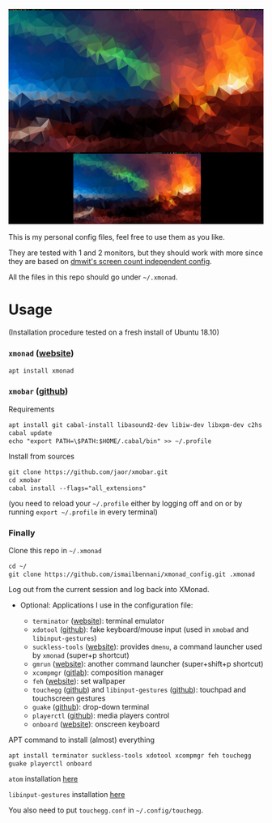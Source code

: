 ![Screenshot](screenshot.jpg)

This is my personal config files, feel free to use them as you like.

They are tested with 1 and 2 monitors, but they should work with more since they are based on [dmwit's screen count independent config](https://wiki.haskell.org/Xmonad/Config_archive/dmwit%27s_xmonad.hs).

All the files in this repo should go under `~/.xmonad`.

# Usage

(Installation procedure tested on a fresh install of Ubuntu 18.10)

### `xmonad` ([website](https://xmonad.org/))

```
apt install xmonad
```

### `xmobar` ([github](https://github.com/jaor/xmobar))

Requirements

```
apt install git cabal-install libasound2-dev libiw-dev libxpm-dev c2hs
cabal update
echo "export PATH=\$PATH:$HOME/.cabal/bin" >> ~/.profile
```

Install from sources

```
git clone https://github.com/jaor/xmobar.git
cd xmobar
cabal install --flags="all_extensions"
```

(you need to reload your `~/.profile` either by logging off and on or by running `export ~/.profile` in every terminal)

### Finally

Clone this repo in `~/.xmonad`

```
cd ~/
git clone https://github.com/ismailbennani/xmonad_config.git .xmonad
```

Log out from the current session and log back into XMonad.

* Optional: Applications I use in the configuration file:

  - `terminator` ([website](https://launchpad.net/terminator)): terminal emulator
  - `xdotool` ([github](https://github.com/jordansissel/xdotool)): fake keyboard/mouse input (used in `xmobad` and `libinput-gestures`)
  - `suckless-tools` ([website](http://tools.suckless.org/)): provides `dmenu`, a command launcher used by `xmonad` (super+p shortcut)
  - `gmrun` ([website](https://sourceforge.net/projects/gmrun/)): another command launcher (super+shift+p shortcut)
  - `xcompmgr` ([gitlab](https://gitlab.freedesktop.org/xorg/app/xcompmgr)): composition manager
  - `feh` ([website](https://feh.finalrewind.org/)): set wallpaper
  - `touchegg` ([github](https://github.com/JoseExposito/touchegg)) and `libinput-gestures` ([github](https://github.com/bulletmark/libinput-gestures)): touchpad and touchscreen gestures
  - `guake` ([github](https://github.com/Guake/guake)): drop-down terminal
  - `playerctl` ([github](https://github.com/acrisci/playerctl)): media players control
  - `onboard` ([website](https://launchpad.net/onboard)): onscreen keyboard

APT command to install (almost) everything

```
apt install terminator suckless-tools xdotool xcompmgr feh touchegg guake playerctl onboard
```

`atom` installation [here](https://atom.io/)

`libinput-gestures` installation [here](https://github.com/bulletmark/libinput-gestures)

You also need to put `touchegg.conf` in `~/.config/touchegg`.
